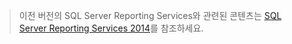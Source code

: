 > 이전 버전의 SQL Server Reporting Services와 관련된 콘텐츠는 [SQL Server Reporting Services 2014](https://msdn.microsoft.com/library/ms159106(v=sql.120).aspx)를 참조하세요.